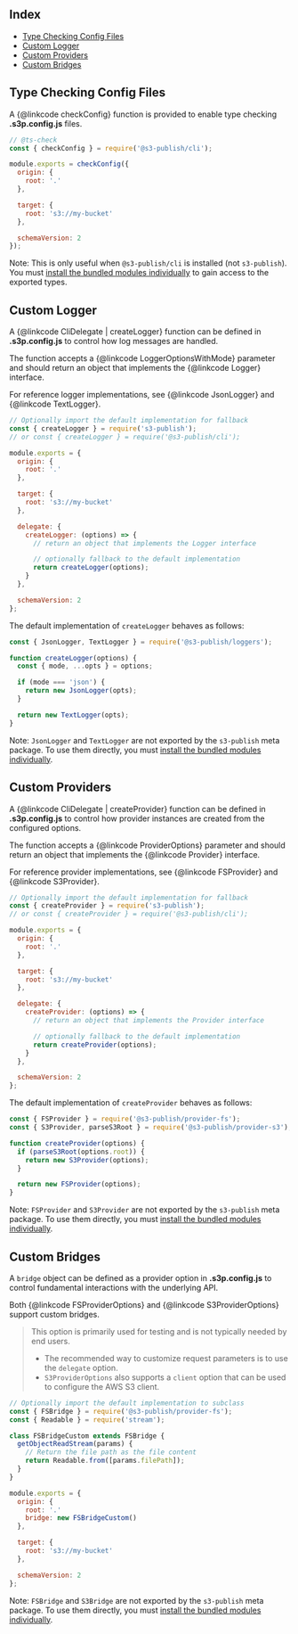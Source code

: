 ## Index

- [Type Checking Config Files](#type-checking-config-files)
- [Custom Logger](#custom-logger)
- [Custom Providers](#custom-providers)
- [Custom Bridges](#custom-bridges)

## Type Checking Config Files

A {@linkcode checkConfig} function is provided to enable type checking **.s3p.config.js** files.

```js
// @ts-check
const { checkConfig } = require('@s3-publish/cli');

module.exports = checkConfig({
  origin: {
    root: '.'
  },

  target: {
    root: 's3://my-bucket'
  },

  schemaVersion: 2
});
```

Note: This is only useful when `@s3-publish/cli` is installed (not `s3-publish`).
You must [install the bundled modules individually](getting-started.html#individual-modules)
to gain access to the exported types.

## Custom Logger

A {@linkcode CliDelegate | createLogger} function can be defined in **.s3p.config.js** to control how log messages are handled.

The function accepts a {@linkcode LoggerOptionsWithMode} parameter and should return an object that implements the {@linkcode Logger} interface.

For reference logger implementations, see {@linkcode JsonLogger} and {@linkcode TextLogger}.

```js
// Optionally import the default implementation for fallback
const { createLogger } = require('s3-publish');
// or const { createLogger } = require('@s3-publish/cli');

module.exports = {
  origin: {
    root: '.'
  },

  target: {
    root: 's3://my-bucket'
  },

  delegate: {
    createLogger: (options) => {
      // return an object that implements the Logger interface

      // optionally fallback to the default implementation
      return createLogger(options);
    }
  },

  schemaVersion: 2
};
```

The default implementation of `createLogger` behaves as follows:

```js
const { JsonLogger, TextLogger } = require('@s3-publish/loggers');

function createLogger(options) {
  const { mode, ...opts } = options;

  if (mode === 'json') {
    return new JsonLogger(opts);
  }

  return new TextLogger(opts);
}
```

Note: `JsonLogger` and `TextLogger` are not exported by the `s3-publish` meta package. To use them directly, you must [install the bundled modules individually](getting-started.html#individual-modules).

## Custom Providers

A {@linkcode CliDelegate | createProvider} function can be defined in **.s3p.config.js** to control how provider instances are created
from the configured options.

The function accepts a {@linkcode ProviderOptions} parameter and should return an object that implements the {@linkcode Provider} interface.

For reference provider implementations, see {@linkcode FSProvider} and {@linkcode S3Provider}.

```js
// Optionally import the default implementation for fallback
const { createProvider } = require('s3-publish');
// or const { createProvider } = require('@s3-publish/cli');

module.exports = {
  origin: {
    root: '.'
  },

  target: {
    root: 's3://my-bucket'
  },

  delegate: {
    createProvider: (options) => {
      // return an object that implements the Provider interface

      // optionally fallback to the default implementation
      return createProvider(options);
    }
  },

  schemaVersion: 2
};
```

The default implementation of `createProvider` behaves as follows:

```js
const { FSProvider } = require('@s3-publish/provider-fs');
const { S3Provider, parseS3Root } = require('@s3-publish/provider-s3');

function createProvider(options) {
  if (parseS3Root(options.root)) {
    return new S3Provider(options);
  }

  return new FSProvider(options);
}
```

Note: `FSProvider` and `S3Provider` are not exported by the `s3-publish` meta package. To use them directly, you must [install the bundled modules individually](getting-started.html#individual-modules).

## Custom Bridges

A `bridge` object can be defined as a provider option in **.s3p.config.js** to control fundamental interactions with the underlying API.

Both {@linkcode FSProviderOptions} and {@linkcode S3ProviderOptions} support custom bridges.

> This option is primarily used for testing and is not typically needed by end users.
>
> - The recommended way to customize request parameters is to use the `delegate` option.
> - `S3ProviderOptions` also supports a `client` option that can be used to configure the AWS S3 client.

```js
// Optionally import the default implementation to subclass
const { FSBridge } = require('@s3-publish/provider-fs');
const { Readable } = require('stream');

class FSBridgeCustom extends FSBridge {
  getObjectReadStream(params) {
    // Return the file path as the file content
    return Readable.from([params.filePath]);
  }
}

module.exports = {
  origin: {
    root: '.'
    bridge: new FSBridgeCustom()
  },

  target: {
    root: 's3://my-bucket'
  },

  schemaVersion: 2
};
```

Note: `FSBridge` and `S3Bridge` are not exported by the `s3-publish` meta package. To use them directly, you must [install the bundled modules individually](getting-started.html#individual-modules).
